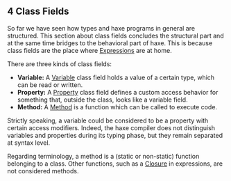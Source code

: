 ## 4 Class Fields

So far we have seen how types and haxe programs in general are structured. This section about class fields concludes the structural part and at the same time bridges to the behavioral part of haxe. This is because class fields are the place where [Expressions](https://github.com/Simn/HaxeManual/tree/master/md/manual/5-Expressions.md) are at home.

There are three kinds of class fields:



* **Variable:** A [Variable](https://github.com/Simn/HaxeManual/tree/master/md/manual/4.1-Variable.md) class field holds a value of a certain type, which can be read or written.
* **Property:** A [Property](https://github.com/Simn/HaxeManual/tree/master/md/manual/4.2-Property.md) class field defines a custom access behavior for something that, outside the class, looks like a variable field.
* **Method:** A [Method](https://github.com/Simn/HaxeManual/tree/master/md/manual/4.3-Method.md) is a function which can be called to execute code.


Strictly speaking, a variable could be considered to be a property with certain access modifiers. Indeed, the haxe compiler does not distinguish variables and properties during its typing phase, but they remain separated at syntax level.

Regarding terminology, a method is a (static or non-static) function belonging to a class. Other functions, such as a [Closure](https://github.com/Simn/HaxeManual/tree/master/md/manual/5.9-Closure.md) in expressions, are not considered methods.